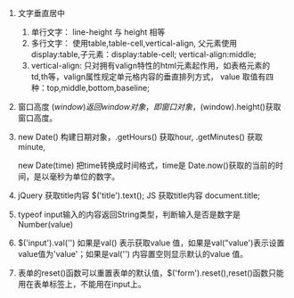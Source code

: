 1. 文字垂直居中
   1. 单行文字： line-height 与 height 相等
   2. 多行文字： 使用table,table-cell,vertical-align,   父元素使用display:table,子元素：display:table-cell; vertical-align:middle;
   3. vertical-align: 只对拥有valign特性的html元素起作用，如表格元素的td,th等，valign属性规定单元格内容的垂直排列方式，<td valign = "value"> value 取值有四种：top,middle,bottom,baseline;
2. 窗口高度 $(window)返回window对象，即窗口对象，$(window).height()获取窗口高度。
3. new Date() 构建日期对象，.getHours() 获取hour, .getMinutes() 获取minute,
    
    new Date(time) 把time转换成时间格式，time是 Date.now()获取的当前的时间，是以毫秒为单位的数字。
4. jQuery 获取title内容  $('title').text();
    JS 获取title内容    document.title;
5. typeof input输入的内容返回String类型，判断输入是否是数字是Number(value) 
6. $('input').val('')   如果是val() 表示获取value 值，如果是val("value')表示设置value值为'value'；如果是val('') 内容置空则显示默认的value 值。
7. 表单的reset()函数可以重置表单的默认值，$('form').reset(),reset()函数只能用在表单标签上，不能用在input上。
   